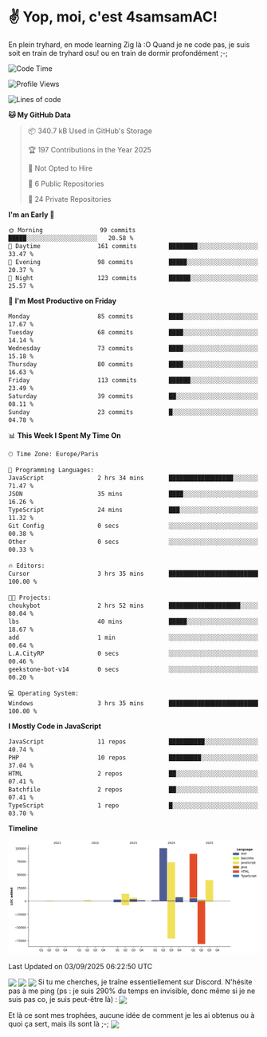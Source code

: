 # ✌ Yop, moi, c'est 4samsamAC!

En plein tryhard, en mode learning Zig là :O Quand je ne code pas, je suis soit en train de tryhard osu! ou en train de dormir profondément ;-;

<!--START_SECTION:waka-->
![Code Time](http://img.shields.io/badge/Code%20Time-862%20hrs%204%20mins-blue)

![Profile Views](http://img.shields.io/badge/Profile%20Views-0-blue)

![Lines of code](https://img.shields.io/badge/From%20Hello%20World%20I%27ve%20Written-342.2%20thousand%20lines%20of%20code-blue)

**🐱 My GitHub Data** 

> 📦 340.7 kB Used in GitHub's Storage 
 > 
> 🏆 197 Contributions in the Year 2025
 > 
> 🚫 Not Opted to Hire
 > 
> 📜 6 Public Repositories 
 > 
> 🔑 24 Private Repositories 
 > 
**I'm an Early 🐤** 

```text
🌞 Morning                99 commits          █████░░░░░░░░░░░░░░░░░░░░   20.58 % 
🌆 Daytime                161 commits         ████████░░░░░░░░░░░░░░░░░   33.47 % 
🌃 Evening                98 commits          █████░░░░░░░░░░░░░░░░░░░░   20.37 % 
🌙 Night                  123 commits         ██████░░░░░░░░░░░░░░░░░░░   25.57 % 
```
📅 **I'm Most Productive on Friday** 

```text
Monday                   85 commits          ████░░░░░░░░░░░░░░░░░░░░░   17.67 % 
Tuesday                  68 commits          ████░░░░░░░░░░░░░░░░░░░░░   14.14 % 
Wednesday                73 commits          ████░░░░░░░░░░░░░░░░░░░░░   15.18 % 
Thursday                 80 commits          ████░░░░░░░░░░░░░░░░░░░░░   16.63 % 
Friday                   113 commits         ██████░░░░░░░░░░░░░░░░░░░   23.49 % 
Saturday                 39 commits          ██░░░░░░░░░░░░░░░░░░░░░░░   08.11 % 
Sunday                   23 commits          █░░░░░░░░░░░░░░░░░░░░░░░░   04.78 % 
```


📊 **This Week I Spent My Time On** 

```text
🕑︎ Time Zone: Europe/Paris

💬 Programming Languages: 
JavaScript               2 hrs 34 mins       ██████████████████░░░░░░░   71.47 % 
JSON                     35 mins             ████░░░░░░░░░░░░░░░░░░░░░   16.26 % 
TypeScript               24 mins             ███░░░░░░░░░░░░░░░░░░░░░░   11.32 % 
Git Config               0 secs              ░░░░░░░░░░░░░░░░░░░░░░░░░   00.38 % 
Other                    0 secs              ░░░░░░░░░░░░░░░░░░░░░░░░░   00.33 % 

🔥 Editors: 
Cursor                   3 hrs 35 mins       █████████████████████████   100.00 % 

🐱‍💻 Projects: 
choukybot                2 hrs 52 mins       ████████████████████░░░░░   80.04 % 
lbs                      40 mins             █████░░░░░░░░░░░░░░░░░░░░   18.67 % 
add                      1 min               ░░░░░░░░░░░░░░░░░░░░░░░░░   00.64 % 
L.A.CityRP               0 secs              ░░░░░░░░░░░░░░░░░░░░░░░░░   00.46 % 
geekstone-bot-v14        0 secs              ░░░░░░░░░░░░░░░░░░░░░░░░░   00.20 % 

💻 Operating System: 
Windows                  3 hrs 35 mins       █████████████████████████   100.00 % 
```

**I Mostly Code in JavaScript** 

```text
JavaScript               11 repos            ██████████░░░░░░░░░░░░░░░   40.74 % 
PHP                      10 repos            █████████░░░░░░░░░░░░░░░░   37.04 % 
HTML                     2 repos             ██░░░░░░░░░░░░░░░░░░░░░░░   07.41 % 
Batchfile                2 repos             ██░░░░░░░░░░░░░░░░░░░░░░░   07.41 % 
TypeScript               1 repo              █░░░░░░░░░░░░░░░░░░░░░░░░   03.70 % 
```



**Timeline**

![Lines of Code chart](https://raw.githubusercontent.com/4samsamAC/4samsamAC/main/assets/bar_graph.png)


 Last Updated on 03/09/2025 06:22:50 UTC
<!--END_SECTION:waka-->
<img align="center" src="https://wakatime.com/share/@05e9693c-ae09-4eda-80e1-420e9727a814/cd575566-5d1a-4a1b-bd1b-7821aa98ed37.svg"/>
<img align="center" src="https://github-readme-stats.vercel.app/api?username=4samsamAC&show_icons=true&theme=midnight-purple&count_private=true"/>
<img align="center" src="https://github-readme-stats.vercel.app/api/top-langs/?username=4samsamAC&layout=compact&theme=midnight-purple&count_private=true"/>
<!-- [![Ashutosh's github activity graph](https://github-readme-activity-graph.vercel.app/graph?username=4samsamAC&bg_color=2f3640&color=00a8ff&line=82ccdd&point=00a8ff&area=true&hide_border=true)](https://github.com/ashutosh00710/github-readme-activity-graph) -->
Si tu me cherches, je traîne essentiellement sur Discord. N'hésite pas à me ping (ps : je suis 290% du temps en invisible, donc même si je ne suis pas co, je suis peut-être là) : 
<a href="discord://-/users/581625633830993961"><img align="center" src="https://discord.c99.nl/widget/theme-2/581625633830993961.png"/></a>

Et là ce sont mes trophées, aucune idée de comment je les ai obtenus ou à quoi ça sert, mais ils sont là ;-;
<img align="center" src="https://github-profile-trophy.vercel.app/?username=4samsamAC&theme=onedark"/>
